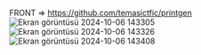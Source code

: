 FRONT => https://github.com/temasictfic/printgen
![Ekran görüntüsü 2024-10-06 143305](https://github.com/user-attachments/assets/5ee2a750-11c5-491f-9069-4018c9fe3664)
![Ekran görüntüsü 2024-10-06 143326](https://github.com/user-attachments/assets/85aa1f1e-8065-4f57-bea9-9fe97f9826c3)
![Ekran görüntüsü 2024-10-06 143408](https://github.com/user-attachments/assets/9bccc668-5440-46f2-a3f0-c9b1de78325c)
